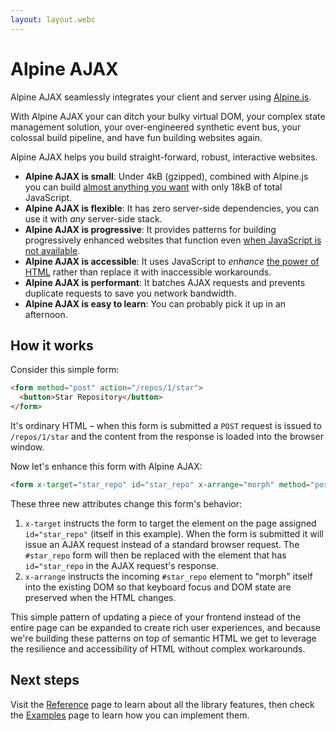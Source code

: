 ```yaml
---
layout: layout.webc
---
```


# Alpine AJAX

Alpine AJAX seamlessly integrates your client and server using [Alpine.js](https://alpinejs.dev).

With Alpine AJAX your can ditch your bulky virtual DOM, your complex state management solution, your over-engineered synthetic event bus, your colossal build pipeline, and have fun building websites again.

Alpine AJAX helps you build straight-forward, robust, interactive websites.

- **Alpine AJAX is small**: Under 4kB (gzipped), combined with Alpine.js you can build [almost anything you want](/examples) with only 18kB of total JavaScript.
- **Alpine AJAX is flexible**: It has zero server-side dependencies, you can use it with _any_ server-side stack.
- **Alpine AJAX is progressive**: It provides patterns for building progressively enhanced websites that function even [when JavaScript is not available](https://www.kryogenix.org/code/browser/everyonehasjs.html).
- **Alpine AJAX is accessible**: It uses JavaScript to _enhance_ [the power of HTML](https://developer.mozilla.org/en-US/docs/Learn/Accessibility/HTML) rather than replace it with inaccessible workarounds.
- **Alpine AJAX is performant**: It batches AJAX requests and prevents duplicate requests to save you network bandwidth.
- **Alpine AJAX is easy to learn**: You can probably pick it up in an afternoon.

## How it works

Consider this simple form:

```html
<form method="post" action="/repos/1/star">
  <button>Star Repository</button>
</form>
```

It's ordinary HTML – when this form is submitted a `POST` request is issued to `/repos/1/star` and the content from the response is loaded into the browser window.

Now let's enhance this form with Alpine AJAX:

```html
<form x-target="star_repo" id="star_repo" x-arrange="morph" method="post" action="/repos/1/star">
```
These three new attributes change this form's behavior:

1. `x-target` instructs the form to target the element on the page assigned `id="star_repo"` (itself in this example). When the form is submitted it will issue an AJAX request instead of a standard browser request. The `#star_repo` form will then be replaced with the element that has `id="star_repo` in the AJAX request's response.
3. `x-arrange` instructs the incoming `#star_repo` element to "morph" itself into the existing DOM so that keyboard focus and DOM state are preserved when the HTML changes.

This simple pattern of updating a piece of your frontend instead of the entire page can be expanded to create rich user experiences, and because we're building these patterns on top of semantic HTML we get to leverage the resilience and accessibility of HTML without complex workarounds.

## Next steps

Visit the [Reference](/reference) page to learn about all the library features, then check the [Examples](/examples) page to learn how you can implement them.
